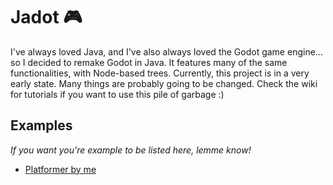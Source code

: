 # Jadot 🎮
I've always loved Java, and I've also always loved the Godot game engine... so I decided to remake Godot in Java. It features many of the same functionalities, with Node-based trees. Currently, this project is in a very early state. Many things are probably going to be changed. Check the wiki for tutorials if you want to use this pile of garbage :)

## Examples
*If you want you're example to be listed here, lemme know!*
- [Platformer by me](https://github.com/jcurtis06/JavaPlatformer)
